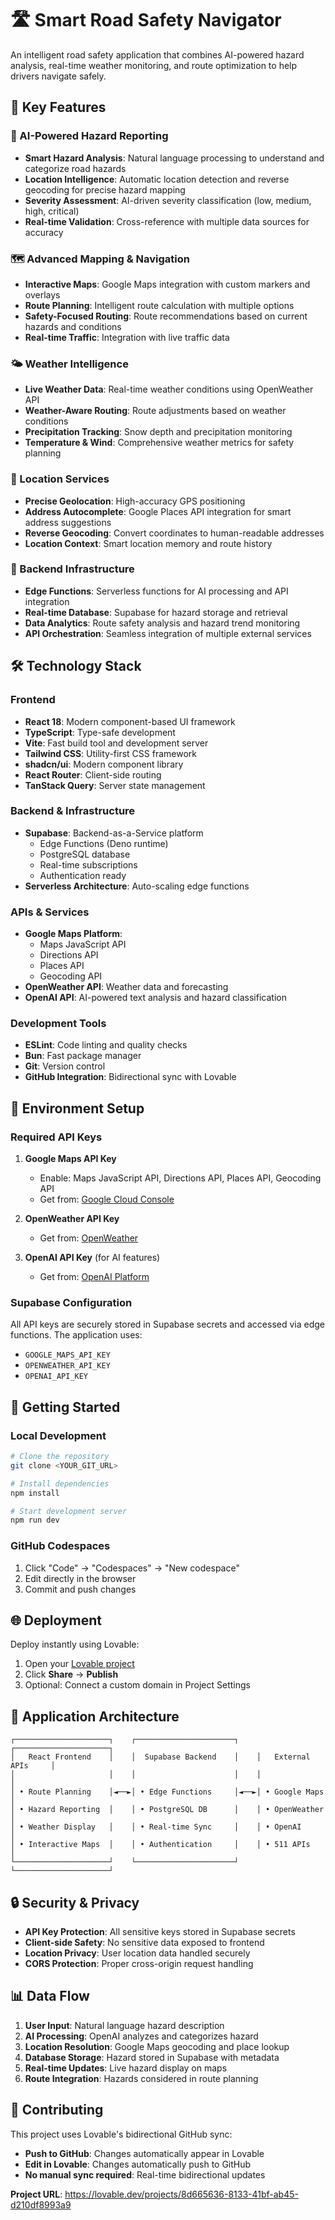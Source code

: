 # 🛣️ Smart Road Safety Navigator

An intelligent road safety application that combines AI-powered hazard analysis, real-time weather monitoring, and route optimization to help drivers navigate safely.

## 🚀 Key Features

### 🤖 AI-Powered Hazard Reporting
- **Smart Hazard Analysis**: Natural language processing to understand and categorize road hazards
- **Location Intelligence**: Automatic location detection and reverse geocoding for precise hazard mapping
- **Severity Assessment**: AI-driven severity classification (low, medium, high, critical)
- **Real-time Validation**: Cross-reference with multiple data sources for accuracy

### 🗺️ Advanced Mapping & Navigation
- **Interactive Maps**: Google Maps integration with custom markers and overlays
- **Route Planning**: Intelligent route calculation with multiple options
- **Safety-Focused Routing**: Route recommendations based on current hazards and conditions
- **Real-time Traffic**: Integration with live traffic data

### 🌤️ Weather Intelligence
- **Live Weather Data**: Real-time weather conditions using OpenWeather API
- **Weather-Aware Routing**: Route adjustments based on weather conditions
- **Precipitation Tracking**: Snow depth and precipitation monitoring
- **Temperature & Wind**: Comprehensive weather metrics for safety planning

### 📍 Location Services
- **Precise Geolocation**: High-accuracy GPS positioning
- **Address Autocomplete**: Google Places API integration for smart address suggestions
- **Reverse Geocoding**: Convert coordinates to human-readable addresses
- **Location Context**: Smart location memory and route history

### 🔧 Backend Infrastructure
- **Edge Functions**: Serverless functions for AI processing and API integration
- **Real-time Database**: Supabase for hazard storage and retrieval
- **Data Analytics**: Route safety analysis and hazard trend monitoring
- **API Orchestration**: Seamless integration of multiple external services

## 🛠️ Technology Stack

### Frontend
- **React 18**: Modern component-based UI framework
- **TypeScript**: Type-safe development
- **Vite**: Fast build tool and development server
- **Tailwind CSS**: Utility-first CSS framework
- **shadcn/ui**: Modern component library
- **React Router**: Client-side routing
- **TanStack Query**: Server state management

### Backend & Infrastructure
- **Supabase**: Backend-as-a-Service platform
  - Edge Functions (Deno runtime)
  - PostgreSQL database
  - Real-time subscriptions
  - Authentication ready
- **Serverless Architecture**: Auto-scaling edge functions

### APIs & Services
- **Google Maps Platform**:
  - Maps JavaScript API
  - Directions API
  - Places API
  - Geocoding API
- **OpenWeather API**: Weather data and forecasting
- **OpenAI API**: AI-powered text analysis and hazard classification

### Development Tools
- **ESLint**: Code linting and quality checks
- **Bun**: Fast package manager
- **Git**: Version control
- **GitHub Integration**: Bidirectional sync with Lovable

## 🔧 Environment Setup

### Required API Keys

1. **Google Maps API Key**
   - Enable: Maps JavaScript API, Directions API, Places API, Geocoding API
   - Get from: [Google Cloud Console](https://console.cloud.google.com/)

2. **OpenWeather API Key**
   - Get from: [OpenWeather](https://openweathermap.org/api)

3. **OpenAI API Key** (for AI features)
   - Get from: [OpenAI Platform](https://platform.openai.com/)

### Supabase Configuration
All API keys are securely stored in Supabase secrets and accessed via edge functions. The application uses:
- `GOOGLE_MAPS_API_KEY`
- `OPENWEATHER_API_KEY` 
- `OPENAI_API_KEY`

## 🚀 Getting Started

### Local Development
```bash
# Clone the repository
git clone <YOUR_GIT_URL>

# Install dependencies
npm install

# Start development server
npm run dev
```

### GitHub Codespaces
1. Click "Code" → "Codespaces" → "New codespace"
2. Edit directly in the browser
3. Commit and push changes

## 🌐 Deployment

Deploy instantly using Lovable:
1. Open your [Lovable project](https://lovable.dev/projects/8d665636-8133-41bf-ab45-d210df8993a9)
2. Click **Share** → **Publish**
3. Optional: Connect a custom domain in Project Settings

## 📱 Application Architecture

```
┌─────────────────────┐    ┌──────────────────────┐    ┌─────────────────────┐
│   React Frontend    │    │  Supabase Backend    │    │   External APIs     │
│                     │    │                      │    │                     │
│ • Route Planning    │◄──►│ • Edge Functions     │◄──►│ • Google Maps       │
│ • Hazard Reporting  │    │ • PostgreSQL DB      │    │ • OpenWeather       │
│ • Weather Display   │    │ • Real-time Sync     │    │ • OpenAI            │
│ • Interactive Maps  │    │ • Authentication     │    │ • 511 APIs          │
└─────────────────────┘    └──────────────────────┘    └─────────────────────┘
```

## 🔒 Security & Privacy

- **API Key Protection**: All sensitive keys stored in Supabase secrets
- **Client-side Safety**: No sensitive data exposed to frontend
- **Location Privacy**: User location data handled securely
- **CORS Protection**: Proper cross-origin request handling

## 📊 Data Flow

1. **User Input**: Natural language hazard description
2. **AI Processing**: OpenAI analyzes and categorizes hazard
3. **Location Resolution**: Google Maps geocoding and place lookup
4. **Database Storage**: Hazard stored in Supabase with metadata
5. **Real-time Updates**: Live hazard display on maps
6. **Route Integration**: Hazards considered in route planning

## 🤝 Contributing

This project uses Lovable's bidirectional GitHub sync:
- **Push to GitHub**: Changes automatically appear in Lovable
- **Edit in Lovable**: Changes automatically push to GitHub
- **No manual sync required**: Real-time bidirectional updates


**Project URL**: https://lovable.dev/projects/8d665636-8133-41bf-ab45-d210df8993a9
